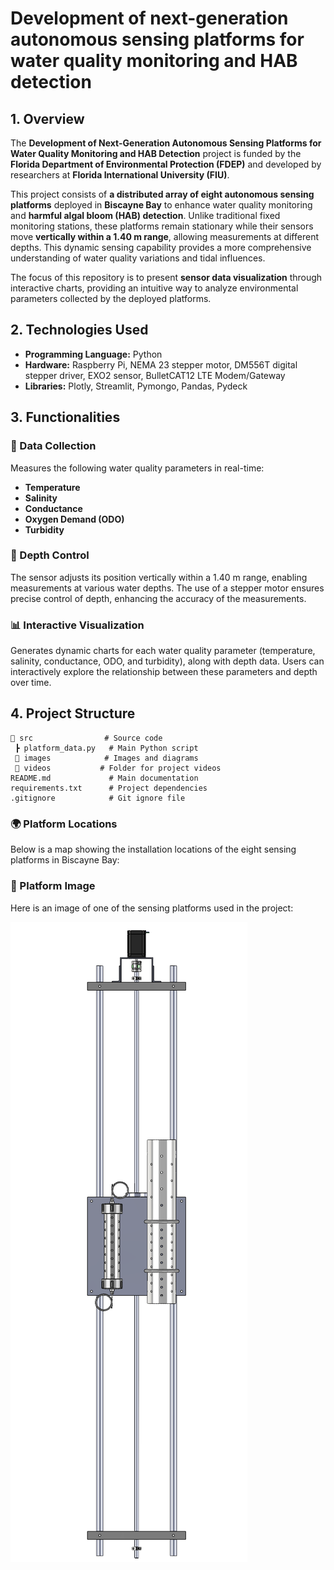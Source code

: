 # **Development of next-generation autonomous sensing platforms for water quality monitoring and HAB detection**  

## **1. Overview**  
The **Development of Next-Generation Autonomous Sensing Platforms for Water Quality Monitoring and HAB Detection** project is funded by the **Florida Department of Environmental Protection (FDEP)** and developed by researchers at **Florida International University (FIU)**.  

This project consists of **a distributed array of eight autonomous sensing platforms** deployed in **Biscayne Bay** to enhance water quality monitoring and **harmful algal bloom (HAB) detection**. Unlike traditional fixed monitoring stations, these platforms remain stationary while their sensors move **vertically within a 1.40 m range**, allowing measurements at different depths. This dynamic sensing capability provides a more comprehensive understanding of water quality variations and tidal influences.  

The focus of this repository is to present **sensor data visualization** through interactive charts, providing an intuitive way to analyze environmental parameters collected by the deployed platforms.    

## **2. Technologies Used**  
- **Programming Language:** Python  
- **Hardware:** Raspberry Pi, NEMA 23 stepper motor, DM556T digital stepper driver, EXO2 sensor, BulletCAT12 LTE Modem/Gateway 
- **Libraries:** Plotly, Streamlit, Pymongo, Pandas, Pydeck

## **3. Functionalities**  

### 📡 Data Collection  
Measures the following water quality parameters in real-time:  
- **Temperature**  
- **Salinity**  
- **Conductance**  
- **Oxygen Demand (ODO)**  
- **Turbidity**  

### 🔄 Depth Control  
The sensor adjusts its position vertically within a 1.40 m range, enabling measurements at various water depths. The use of a stepper motor ensures precise control of depth, enhancing the accuracy of the measurements.  

### 📊 Interactive Visualization  
Generates dynamic charts for each water quality parameter (temperature, salinity, conductance, ODO, and turbidity), along with depth data. Users can interactively explore the relationship between these parameters and depth over time.    

## **4. Project Structure**  
```plaintext
📂 src                # Source code  
 ┣ platform_data.py   # Main Python script  
 📂 images            # Images and diagrams 
 📂 videos           # Folder for project videos
README.md             # Main documentation  
requirements.txt      # Project dependencies  
.gitignore            # Git ignore file  
```

### 🌍 Platform Locations  
Below is a map showing the installation locations of the eight sensing platforms in Biscayne Bay:

### 🚢 Platform Image  
Here is an image of one of the sensing platforms used in the project:

![Platform Image](images/designed_platform.PNG)